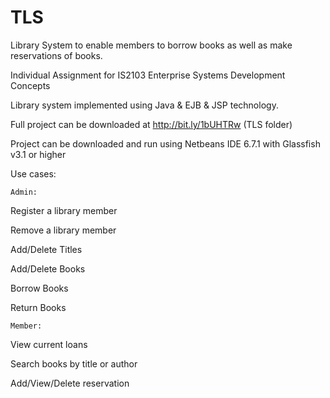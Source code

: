 TLS
===

Library System to enable members to borrow books as well as make reservations of books.

Individual Assignment for IS2103 Enterprise Systems Development Concepts

Library system implemented using Java & EJB & JSP technology.

Full project can be downloaded at http://bit.ly/1bUHTRw (TLS folder)

Project can be downloaded and run using Netbeans IDE 6.7.1 with Glassfish v3.1 or higher

Use cases:

    Admin:
    
Register a library member

Remove a library member

Add/Delete Titles

Add/Delete Books

Borrow Books

Return Books

    Member:
    
View current loans

Search books by title or author

Add/View/Delete reservation
